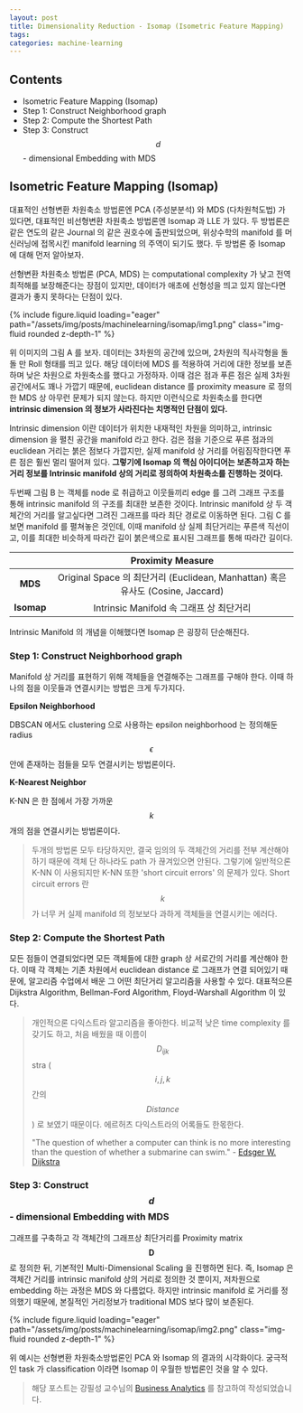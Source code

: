 ```yaml
---
layout: post
title: Dimensionality Reduction - Isomap (Isometric Feature Mapping)
tags:
categories: machine-learning
---
```


## Contents

- Isometric Feature Mapping (Isomap)
- Step 1: Construct Neighborhood graph
- Step 2: Compute the Shortest Path
- Step 3: Construct $$d$$ - dimensional Embedding with MDS

## Isometric Feature Mapping (Isomap)

대표적인 선형변환 차원축소 방법론엔 PCA (주성분분석) 와 MDS (다차원척도법) 가 있다면, 대표적인 비선형변환 차원축소 방법론엔 Isomap 과 LLE 가 있다. 두 방법론은 같은 연도의 같은 Journal 의 같은 권호수에 출판되었으며, 위상수학의 manifold 를 머신러닝에 접목시킨 manifold learning 의 주역이 되기도 했다. 두 방법론 중 Isomap 에 대해 먼저 알아보자.

선형변환 차원축소 방법론 (PCA, MDS) 는 computational complexity 가 낮고 전역최적해를 보장해준다는 장점이 있지만, 데이터가 애초에 선형성을 띄고 있지 않는다면 결과가 좋지 못하다는 단점이 있다.

<div class="row mt-3">
    <div class="col-sm mt-3 mt-md-0">
        {% include figure.liquid loading="eager" path="/assets/img/posts/machinelearning/isomap/img1.png" class="img-fluid rounded z-depth-1" %}
    </div>
</div>

위 이미지의 그림 A 를 보자. 데이터는 3차원의 공간에 있으며, 2차원의 직사각형을 돌돌 만 Roll 형태를 띄고 있다. 해당 데이터에 MDS 를 적용하여 거리에 대한 정보를 보존하며 낮은 차원으로 차원축소를 했다고 가정하자. 이때 검은 점과 푸른 점은 실제 3차원 공간에서도 꽤나 가깝기 때문에, euclidean distance 를 proximity measure 로 정의한 MDS 상 아무런 문제가 되지 않는다. 하지만 이런식으로 차원축소를 한다면 **intrinsic dimension 의 정보가 사라진다는 치명적인 단점이 있다.**

Intrinsic dimension 이란 데이터가 위치한 내재적인 차원을 의미하고, intrinsic dimension 을 펼친 공간을 manifold 라고 한다. 검은 점을 기준으로 푸른 점과의 euclidean 거리는 붉은 점보다 가깝지만, 실제 manifold 상 거리를 어림짐작한다면 푸른 점은 훨씬 멀리 떨어져 있다. **그렇기에 Isomap 의 핵심 아이디어는 보존하고자 하는 거리 정보를 Intrinsic manifold 상의 거리로 정의하여 차원축소를 진행하는 것이다.**

두번째 그림 B 는 객체를 node 로 취급하고 이웃들끼리 edge 를 그려 그래프 구조를 통해 intrinsic manifold 의 구조를 최대한 보존한 것이다. Intrinsic manifold 상 두 객체간의 거리를 알고싶다면 그려진 그래프를 따라 최단 경로로 이동하면 된다. 그림 C 를 보면 manifold 를 펼쳐놓은 것인데, 이때 manifold 상 실제 최단거리는 푸른색 직선이고, 이를 최대한 비슷하게 따라간 길이 붉은색으로 표시된 그래프를 통해 따라간 길이다.

|            |                                Proximity Measure                                |
| :--------: | :-----------------------------------------------------------------------------: |
|  **MDS**   | Original Space 의 최단거리 (Euclidean, Manhattan) 혹은 유사도 (Cosine, Jaccard) |
| **Isomap** |                    Intrinsic Manifold 속 그래프 상 최단거리                     |

Intrinsic Manifold 의 개념을 이해했다면 Isomap 은 굉장히 단순해진다.

### Step 1: Construct Neighborhood graph

Manifold 상 거리를 표현하기 위해 객체들을 연결해주는 그래프를 구해야 한다. 이때 하나의 점을 이웃들과 연결시키는 방법은 크게 두가지다.

**Epsilon Neighborhood**

DBSCAN 에서도 clustering 으로 사용하는 epsilon neighborhood 는 정의해둔 radius $$\epsilon$$ 안에 존재하는 점들을 모두 연결시키는 방법론이다.

**K-Nearest Neighbor**

K-NN 은 한 점에서 가장 가까운 $$k$$ 개의 점을 연결시키는 방법론이다.

> 두개의 방법론 모두 타당하지만, 결국 임의의 두 객체간의 거리를 전부 계산해야 하기 때문에 객체 단 하나라도 path 가 끊겨있으면 안된다. 그렇기에 일반적으론 K-NN 이 사용되지만 K-NN 또한 'short circuit errors' 의 문제가 있다. Short circuit errors 란 $$k$$ 가 너무 커 실제 manifold 의 정보보다 과하게 객체들을 연결시키는 에러다.

### Step 2: Compute the Shortest Path

모든 점들이 연결되었다면 모든 객체들에 대한 graph 상 서로간의 거리를 계산해야 한다. 이때 각 객체는 기존 차원에서 euclidean distance 로 그래프가 연결 되어있기 때문에, 알고리즘 수업에서 배운 그 어떤 최단거리 알고리즘을 사용할 수 있다. 대표적으론 Dijkstra Algorithm, Bellman-Ford Algorithm, Floyd-Warshall Algorithm 이 있다.

> 개인적으론 다익스트라 알고리즘을 좋아한다. 비교적 낮은 time complexity 를 갖기도 하고, 처음 배웠을 때 이름이 $$D_{ijk}$$stra ($$i,j,k$$ 간의 $$Distance$$) 로 보였기 때문이다. 에르허츠 다익스트라의 어록들도 한몫한다.
>
> "The question of whether a computer can think is no more interesting than the question of whether a submarine can swim." - [Edsger W. Dijkstra](https://en.wikipedia.org/wiki/Edsger_W._Dijkstra)

### Step 3: Construct $$d$$ - dimensional Embedding with MDS

그래프를 구축하고 각 객체간의 그래프상 최단거리를 Proximity matrix $$\mathbf{D}$$ 로 정의한 뒤, 기본적인 Multi-Dimensional Scaling 을 진행하면 된다. 즉, Isomap 은 객체간 거리를 intrinsic manifold 상의 거리로 정의한 것 뿐이지, 저차원으로 embedding 하는 과정은 MDS 와 다름없다. 하지만 intrinsic manifold 로 거리를 정의했기 때문에, 본질적인 거리정보가 traditional MDS 보다 많이 보존된다.

<div class="row mt-3">
    <div class="col-sm mt-3 mt-md-0">
        {% include figure.liquid loading="eager" path="/assets/img/posts/machinelearning/isomap/img2.png" class="img-fluid rounded z-depth-1" %}
    </div>
</div>

위 예시는 선형변환 차원축소방법론인 PCA 와 Isomap 의 결과의 시각화이다. 궁극적인 task 가 classification 이라면 Isomap 이 우월한 방법론인 것을 알 수 있다.

> 해당 포스트는 강필성 교수님의 [Business Analytics](https://github.com/pilsung-kang/Business-Analytics-IME654-) 를 참고하여 작성되었습니다.
